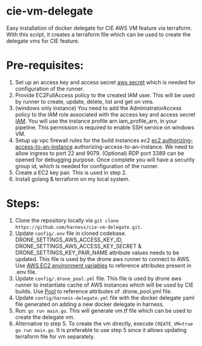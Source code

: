 # cie-vm-delegate
Easy installation of docker delegate for CIE AWS VM feature via terraform. With this script, it creates a terraform file which can be used to create the delegate vms for CIE feature.

# Pre-requisites:
1. Set up an access key and access secret [aws secret](https://docs.aws.amazon.com/IAM/latest/UserGuide/id_credentials_access-keys.html#Using_CreateAccessKey) which is needed for configuration of the runner.
2. Provide EC2FullAccess policy to the created IAM user. This will be used by runner to create, update, delete, list and get on vms.
3. (windows only instance) You need to add the AdministratorAccess policy to the IAM role associated with the access key and access secret [IAM](https://console.aws.amazon.com/iamv2/home#/users). You will use the instance profile arn iam_profile_arn, in your pipeline. This permission is required to enable SSH service on windows VM.
4. Setup up vpc firewall rules for the build instances ec2 [ec2 authorizing-access-to-an-instance](https://docs.aws.amazon.com/AWSEC2/latest/UserGuide/authorizing-access-to-an-instance.html)
authorizing-access-to-an-instance. We need to allow ingress to port 22 and 9079. (Optional) RDP port 3389 can be opened for debugging purpose. Once complete you will have a security group id, which is needed for configuration of the runner.
5. Create a EC2 key pair. This is used in step 2.
6. Install golang & terraform on my local system.

# Steps:
1. Clone the repository locally via `git clone https://github.com/harness/cie-vm-delegate.git`.
2. Update `config/.env` file in cloned codebase. DRONE_SETTINGS_AWS_ACCESS_KEY_ID, DRONE_SETTINGS_AWS_ACCESS_KEY_SECRET & DRONE_SETTINGS_KEY_PAIR_NAME attribute values needs to be updated. This file is used by the drone aws runner to connect to AWS. Use [AWS EC2 environment variables](https://docs.drone.io/runner/aws/installation/#aws-ec2-environment-variables) to reference attributes present in .env file.
3. Update `config/.drone_pool.yml` file. This file is used by drone aws runner to instantiate cache of AWS instances which will be used by CIE builds. Use [Pool](https://docs.drone.io/runner/aws/configuration/pool/) to reference attributes of .drone_pool.yml file.
4. Update `config/harness-delegate.yml` file with the docker delegate yaml file generated on adding a new docker delegate in harness.
5. Run: `go run main.go`. This will generate vm.tf file which can be used to create the delegate vm.
6. Alternative to step 5. To create the vm directly, execute `CREATE_VM=true go run main.go`. It is preferable to use step 5 since it allows updating terraform file for vm separately.